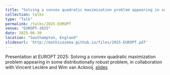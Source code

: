 ```yaml
---
title: "Solving a convex quadratic maximization problem appearing in some distributionally robust problem"
collection: talks
type: "Talk"
permalink: /talks/2025-EUROPT
venue: "EUROPT-2025"
date: 2025-06-30
location: "Southampton, England"
slidesurl: 'http://mathisazema.github.io/files/2025-EUROPT.pdf'
---
```

Presentation at EUROPT 2025: Solving a convex quadratic maximization problem appearing in some distributionally robust problem, in collaboration with Vincent Leclère and Wim van Ackooij.
[slides](../files/2025-EUROPT.pdf)